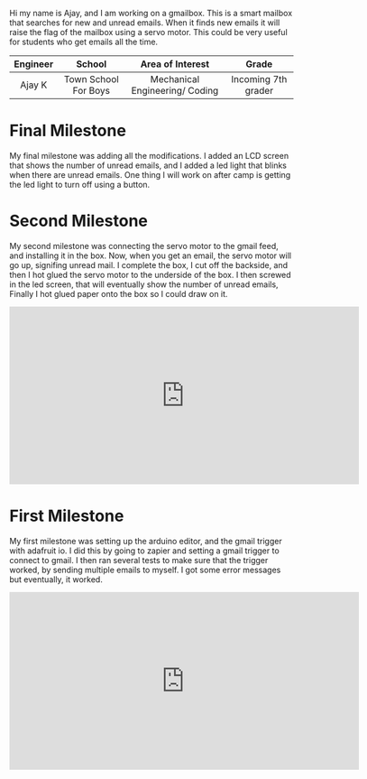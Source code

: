 ﻿
Hi my name is Ajay, and I am working on a gmailbox. This is a smart mailbox that searches for new and unread emails. When it finds new emails it will raise the flag of the mailbox using a servo motor. This could be very useful for students who get emails all the time.

| **Engineer** | **School** | **Area of Interest** | **Grade** |
|:--:|:--:|:--:|:--:|
| Ajay K |Town School For Boys| Mechanical Engineering/ Coding| Incoming 7th grader


  
# Final Milestone
My final milestone was adding all the modifications. I added an LCD screen that shows the number of unread emails, and I added a led light that blinks when there are unread emails. One thing I will work on after camp is getting the led light to turn off using a button. 


# Second Milestone
My second milestone was connecting the servo motor to the gmail feed, and installing it in the box. Now, when you get an email, the servo motor will go up, signifing unread mail. I complete the box, I cut off the backside, and then I hot glued the servo motor to the underside of the box. I then screwed in the led screen, that will eventually show the number of unread emails, Finally I hot glued paper onto the box so I could draw on it. 

<iframe width="620" height="315" src="https://www.youtube.com/embed/UXgaGvdHS5Y" title="YouTube video player" frameborder="0" allow="accelerometer; autoplay; clipboard-write; encrypted-media; gyroscope; picture-in-picture" allowfullscreen></iframe>
 
 
 # First Milestone
 My first milestone was setting up the arduino editor, and the gmail trigger with adafruit io. I did this by going to zapier and setting a gmail trigger to connect to gmail. I then ran several tests to make sure that the trigger worked, by sending multiple emails to myself. I got some error messages but eventually, it worked.

<iframe width="620" height="315" src="https://www.youtube.com/embed/Ma9xcj7Ukk0" title="YouTube video player" frameborder="0" allow="accelerometer; autoplay; clipboard-write; encrypted-media; gyroscope; picture-in-picture" allowfullscreen></iframe>
